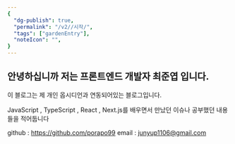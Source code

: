 ```yaml
---
{
  "dg-publish": true,
  "permalink": "/v2//시작/",
  "tags": ["gardenEntry"],
  "noteIcon": "",
}
---
```


## 안녕하십니까 저는 프론트엔드 개발자 최준엽 입니다.

이 블로그는 제 개인 옵시디언과 연동되어있는 블로그입니다.

JavaScript , TypeScript , React , Next.js를 배우면서 만났던 이슈나 공부했던 내용들을 적어둡니다

github : https://github.com/porapo99
email : junyup1106@gmail.com
